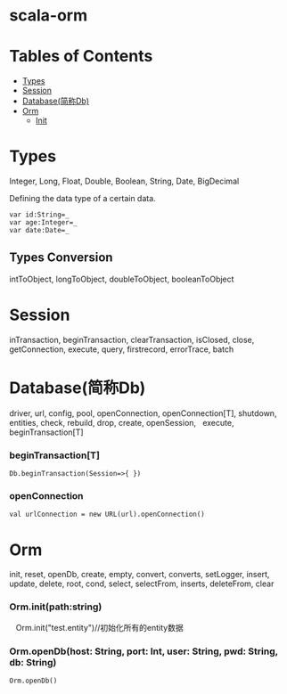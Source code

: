 # scala-orm

# Tables of Contents
* [Types](#types)
* [Session](#session)
* [Database(简称Db)](#database)
* [Orm](#orm)
  * [Init](#init)

# Types
Integer,  Long,  Float,  Double,  Boolean,  String,  Date,  BigDecimal

Defining the data type of a certain data.

    var id:String=_
    var age:Integer=_
    var date:Date=_

## Types Conversion
intToObject, longToObject, doubleToObject,  booleanToObject

# Session
inTransaction,  beginTransaction,  clearTransaction,  isClosed,  close,  getConnection,  execute,  query,  firstrecord,  errorTrace,  batch

# Database(简称Db)
driver,  url,  config,  pool,  openConnection,  openConnection[T],  shutdown,  entities,  check,  rebuild,  drop,  create,  openSession,    execute,  beginTransaction[T]

### beginTransaction[T]
    Db.beginTransaction(Session=>{ })
### openConnection
    val urlConnection = new URL(url).openConnection()
    
# Orm
init,  reset,  openDb,  create,  empty,  convert,  converts,  setLogger,  insert,  update,  delete,  root,  cond,  select,  selectFrom,  inserts,  deleteFrom,  clear

### Orm.init(path:string)
    Orm.init("test.entity")//初始化所有的entity数据
### Orm.openDb(host: String, port: Int, user: String, pwd: String, db: String)
    Orm.openDb()




